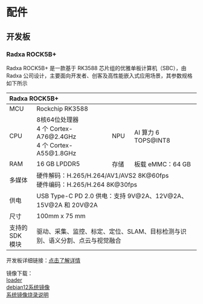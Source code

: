 # 配件
## 开发板  
### Radxa ROCK5B+  
<!-- ![图片alt](../image/development_board.png) -->

Radxa ROCK5B+ 是一款基于 RK3588 芯片组的优雅单板计算机（SBC），由 Radxa 公司设计，主要面向开发者、创客及高性能嵌入式应用场景，其参数规格如下所示  

<div class="wy-table-responsive">
    <table class="docutils align-default">
        <thead>
            <tr class="row-odd" align="left">
                <th class="head" colspan=5>Radxa ROCK5B+</th>
            </tr>
        </thead>
        <tbody>
            <tr class="row-even">
                <td>MCU</td>
                <td colspan=3>Rockchip RK3588</td>
            </tr>
            <tr class="row-odd">
                <td>CPU</td>
                <td>8核64位处理器<br>4 个 Cortex-A76@2.4GHz<br>4 个 Cortex-A55@1.8GHz</td>
                <td>NPU</td>
                <td>AI 算力 6 TOPS@INT8</td>
            </tr>
            <tr class="row-even">
                <td>RAM</td>
                <td>16 GB LPDDR5</td>
                <td>存储</td>
                <td>板载 eMMC：64 GB</td>
            </tr>
            <tr class="row-odd">
                <td>多媒体</td>
                <td colspan=3>硬件解码：H.265/H.264/AV1/AVS2 8K@60fps<br>硬件编码：H.265/H.264 8K@30fps</td>
            </tr>
            <tr class="row-even">
                <td>供电</td>
                <td colspan=3>USB Type-C PD 2.0 供电：支持 9V@2A、12V@2A、15V@2A 和 20V@2A</td>
            </tr>
            <tr class="row-odd">
                <td>尺寸</td>
                <td colspan=3>100mm x 75 mm</td>
            </tr>
            <tr class="row-even">
                <td>支持的SDK<br>模块</td>
                <td colspan=3>驱动、采集、监控、标定、定位、SLAM、目标检测与识别、语义分割、点云与视觉融合</td>
            </tr>
        </tbody>
    </table>
</div>


开发板详细链接：[点击了解详情](https://radxa.com/products/rock5/5bp)  

镜像下载：  
[loader](https://cdn.robosense.cn/AC1rk3588_spl_loader_v1.15.113.bin)  
[debian12系统镜像](https://cdn.robosense.cn/AC1rock-5b-plus_bookworm_kde_b2.output.img.xz)  
[系统镜像烧录说明](https://docs.radxa.com/rock5/rock5b/low-level-dev/maskrom/linux)  
